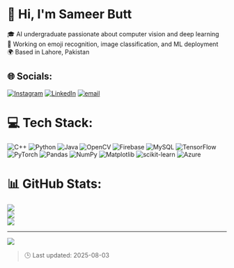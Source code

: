 # 👋 Hi, I'm Sameer Butt

🎓 AI undergraduate passionate about computer vision and deep learning  
🧠 Working on emoji recognition, image classification, and ML deployment  
🌍 Based in Lahore, Pakistan  

## 🌐 Socials:
[![Instagram](https://img.shields.io/badge/Instagram-%23E4405F.svg?logo=Instagram&logoColor=white)](https://instagram.com/bsameer345) [![LinkedIn](https://img.shields.io/badge/LinkedIn-%230077B5.svg?logo=linkedin&logoColor=white)](https://linkedin.com/in/sameer-butt-6a720736b/) [![email](https://img.shields.io/badge/Email-D14836?logo=gmail&logoColor=white)](mailto:bsameer364@gmail.com) 

# 💻 Tech Stack:
![C++](https://img.shields.io/badge/c++-%2300599C.svg?style=for-the-badge&logo=c%2B%2B&logoColor=white) ![Python](https://img.shields.io/badge/python-3670A0?style=for-the-badge&logo=python&logoColor=ffdd54) ![Java](https://img.shields.io/badge/java-%23ED8B00.svg?style=for-the-badge&logo=openjdk&logoColor=white) ![OpenCV](https://img.shields.io/badge/opencv-%23white.svg?style=for-the-badge&logo=opencv&logoColor=white) ![Firebase](https://img.shields.io/badge/firebase-a08021?style=for-the-badge&logo=firebase&logoColor=ffcd34) ![MySQL](https://img.shields.io/badge/mysql-4479A1.svg?style=for-the-badge&logo=mysql&logoColor=white) ![TensorFlow](https://img.shields.io/badge/TensorFlow-%23FF6F00.svg?style=for-the-badge&logo=TensorFlow&logoColor=white) ![PyTorch](https://img.shields.io/badge/PyTorch-%23EE4C2C.svg?style=for-the-badge&logo=PyTorch&logoColor=white) ![Pandas](https://img.shields.io/badge/pandas-%23150458.svg?style=for-the-badge&logo=pandas&logoColor=white) ![NumPy](https://img.shields.io/badge/numpy-%23013243.svg?style=for-the-badge&logo=numpy&logoColor=white) ![Matplotlib](https://img.shields.io/badge/Matplotlib-%23ffffff.svg?style=for-the-badge&logo=Matplotlib&logoColor=black) ![scikit-learn](https://img.shields.io/badge/scikit--learn-%23F7931E.svg?style=for-the-badge&logo=scikit-learn&logoColor=white) ![Azure](https://img.shields.io/badge/azure-%230072C6.svg?style=for-the-badge&logo=microsoftazure&logoColor=white)
# 📊 GitHub Stats:
![](https://github-readme-stats.vercel.app/api?username=Spidy61163&theme=solarized-dark&hide_border=false&include_all_commits=true&count_private=false)<br/>
![](https://nirzak-streak-stats.vercel.app/?user=Spidy61163&theme=solarized-dark&hide_border=false)<br/>
![](https://github-readme-stats.vercel.app/api/top-langs/?username=Spidy61163&theme=solarized-dark&hide_border=false&include_all_commits=true&count_private=false&layout=compact)

---
[![](https://visitcount.itsvg.in/api?id=Spidy61163&icon=0&color=0)](https://visitcount.itsvg.in)

> 🕒 Last updated: 2025-08-03
